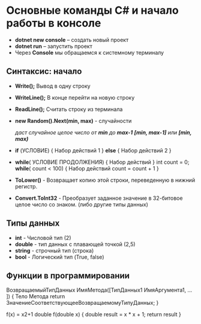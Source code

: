 # Основные команды С# и начало работы в консоле

* **dotnet new console** – создать новый проект
* **dotnet run** – запустить проект
* Через **Console** мы обращаемся к системному 
терминалу

## Синтаксис: начало

* **Write();** Вывод в одну строку
* **WriteLine();** В конце перейти на новую строку
* **ReadLine();** Считать строку из терминала
* **new Random().Next(min, max)** - случайности

    _даст случайное целое число от **min** до **max-1**
    **[min, max-1]** или **[min, max)**_
* **if** (УСЛОВИЕ)
{
    Набор действий 1
}
**else**
{
    Набор действий 2
}
* **while**( УСЛОВИЕ ПРОДОЛЖЕНИЯ) 
{
 Набор действий
}
int count = 0;
**while**( count < 100) 
{
 Набор действий
 count = count + 1
}
* **ToLower()** - Возвращает копию этой строки, переведенную в нижний регистр.
* **Convert.ToInt32** - Преобразует заданное значение в 32-битовое целое число со знаком. (либо другие типы данных)
## Типы данных

* **int** - Числовой тип (2)
* **double** - тип данных с плавающей точкой (2,5)
* **string** - строчный тип (строка)
* **bool** - Логический тип (True, false)

## Функции в программировании

ВозвращаемыйТипДанных ИмяМетода([ТипДанных1 ИмяАргумента1, ... ])
{
    Тело Метода
    return ЗначениеСоответствующееВозвращаемомуТипуДанных;
}

f(x) = x2+1
double f(double x)
{
    double result = x * x + 1;
    return result
}
